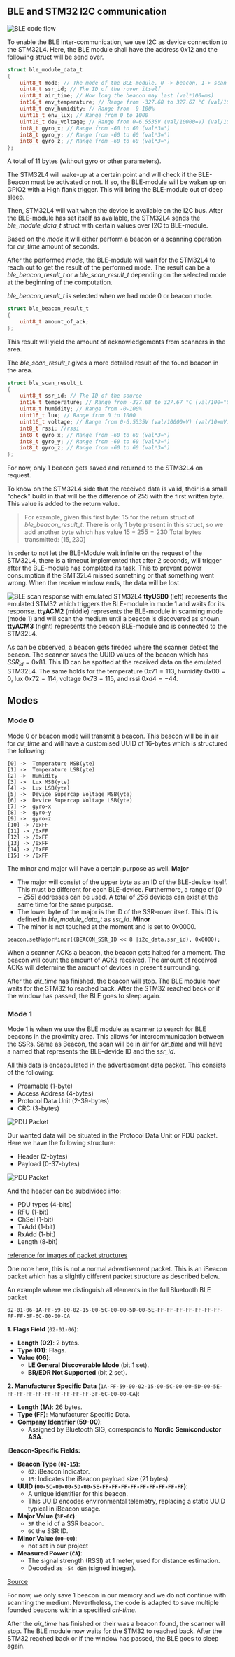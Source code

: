 ## BLE and STM32 I2C communication
![BLE code flow](BLE_Code_flow.png)

To enable the BLE inter-communication, we use I2C as device connection to the STM32L4. 
Here, the BLE module shall have the address $0x12$ and the following struct will be send over.
```c
struct ble_module_data_t
{
	uint8_t mode; // The mode of the BLE-module, 0 -> beacon, 1-> scan
	uint8_t ssr_id; // The ID of the rover itself
	uint8_t air_time; // How long the beacon may last (val*100=ms)
	int16_t env_temperature; // Range from -327.68 to 327.67 °C (val/100=°C)
	uint8_t env_humidity; // Range from -0-100%
	uint16_t env_lux; // Range from 0 to 1000
	uint16_t dev_voltage; // Range from 0-6.5535V (val/10000=V) (val/10=mV)
	int8_t gyro_x; // Range from -60 to 60 (val*3=°)
	int8_t gyro_y; // Range from -60 to 60 (val*3=°)
	int8_t gyro_z; // Range from -60 to 60 (val*3=°)
};
```
A total of 11 bytes (without gyro or other parameters).

The STM32L4 will wake-up at a certain point and will check if the BLE-Beacon must be activated or not. If so, the BLE-module will be waken up on GPIO2 with a High flank trigger. This will bring the BLE-module out of deep sleep.

Then, STM32L4 will wait when the device is available on the I2C bus. After the BLE-module has set itself as available, the STM32L4 sends the *ble_module_data_t* struct with certain values over I2C to BLE-module.

Based on the *mode* it will either perform a beacon or a scanning operation for *air_time* amount of seconds.

After the performed *mode*, the BLE-module will wait for the STM32L4 to reach out to get the result of the performed mode.
The result can be a *ble_beacon_result_t* or a *ble_scan_result_t* depending on the selected mode at the beginning of the computation.

*ble_beacon_result_t*  is selected when we had mode 0 or beacon mode.
```c
struct ble_beacon_result_t
{
	uint8_t amount_of_ack;
};
```
This result will yield the amount of acknowledgements from scanners in the area.

The *ble_scan_result_t* gives a more detailed result of the found beacon in the area.
```c
struct ble_scan_result_t
{
	uint8_t ssr_id; // The ID of the source
	int16_t temperature; // Range from -327.68 to 327.67 °C (val/100=°C)
	uint8_t humidity; // Range from -0-100%
	uint16_t lux; // Range from 0 to 1000
	uint16_t voltage; // Range from 0-6.5535V (val/10000=V) (val/10=mV)
	int8_t rssi; //rssi
	int8_t gyro_x; // Range from -60 to 60 (val*3=°)
	int8_t gyro_y; // Range from -60 to 60 (val*3=°)
	int8_t gyro_z; // Range from -60 to 60 (val*3=°)
};
```
For now, only 1 beacon gets saved and returned to the STM32L4 on request.

To know on the STM32L4 side that the received data is valid, their is a small "check" build in that will be the difference of $255$ with the first written byte. This value is added to the return value.

> For example, given this first byte: $15$ for the return struct of *ble_beacon_result_t*. 
> There is only 1 byte present in this struct, so we add another byte which has value $15-255=230$
> Total bytes transmitted: $[15,230]$

In order to not let the BLE-Module wait infinite on the request of the STM32L4, there is a timeout implemented that after 2 seconds, will trigger after the BLE-module has completed its task. This to prevent power consumption if the SMT32L4 missed something or that something went wrong. When the receive window ends, the data will be lost.

![BLE scan response with emulated STM32L4](BLE_Scan_Response.png)
**ttyUSB0** (left) represents the emulated STM32 which triggers the BLE-module in mode 1 and waits for its response.
**ttyACM2** (middle) represents the BLE-module in scanning mode (mode 1) and will scan the medium until a beacon is discovered as shown.
**ttyACM3** (right) represents the beacon BLE-module and is connected to the STM32L4.

As can be observed, a beacon gets fireded where the scanner detect the beacon. The scanner saves the UUID values of the beacon which has $SSR_{id}=0x81$. This ID can be spotted at the received data on the emulated STM32L4. The same holds for the temperature $0x71 = 113$, humidity $0x00 = 0$, lux $0x72=114$, voltage $0x73 = 115$, and rssi $0xd4 = -44$.

## Modes
### Mode 0
Mode 0 or beacon mode will transmit a beacon. This beacon will be in air for *air_time* and will have a customised UUID of 16-bytes which is structured the following:
```
[0] ->  Temperature MSB(yte)
[1] ->  Temperature LSB(yte)
[2] ->  Humidity
[3] ->  Lux MSB(yte)
[4] ->  Lux LSB(yte)
[5] ->  Device Supercap Voltage MSB(yte)
[6] ->  Device Supercap Voltage LSB(yte)
[7] ->  gyro-x
[8] ->  gyro-y
[9] ->  gyro-z
[10] -> /0xFF
[11] -> /0xFF
[12] -> /0xFF
[13] -> /0xFF
[14] -> /0xFF
[15] -> /0xFF
```
The minor and major will have a certain purpose as well.
**Major**
- The major will consist of the upper byte as an ID of the BLE-device itself. This must be different for each BLE-device. Furthermore, a range of $[0-255]$ addresses can be used. 
  A total of *256* devices can exist at the same time for the same purpose.
- The lower byte of the major is the ID of the SSR-rover itself. This ID is defined in *ble_module_data_t* as *ssr_id*.
**Minor**
- The minor is not touched at the moment and is set to $0x0000$.
```
beacon.setMajorMinor((BEACON_SSR_ID << 8 |i2c_data.ssr_id), 0x0000);
```

When a scanner ACKs a beacon, the beacon gets halted for a moment. The beacon will count the amount of ACKs received. The amount of received ACKs will determine the amount of devices in present surrounding.

After the *air_time* has finished, the beacon will stop. The BLE module now waits for the STM32 to reached back. After the STM32 reached back or if the window has passed, the BLE goes to sleep again.

### Mode 1
Mode 1 is when we use the BLE module as scanner to search for BLE beacons in the proximity area. This allows for intercommunication between the SSRs. Same as Beacon, the scan will be in air for *air_time* and will have a named that represents the BLE-devide ID and the *ssr_id*.

All this data is encapsulated in the advertisement data packet. This consists of the following:
- Preamable (1-byte)
- Access Address (4-bytes)
- Protocol Data Unit (2-39-bytes)
- CRC (3-bytes)

![PDU Packet](BLE_LE_Packet.png)

Our wanted data will be situated in the Protocol Data Unit or PDU packet. Here we have the following structure:
- Header (2-bytes)
- Payload (0-37-bytes)

![PDU Packet](PDU_Packet.png)

And the header can be subdivided into:
- PDU types (4-bits)
- RFU (1-bit)
- ChSel (1-bit)
- TxAdd (1-bit)
- RxAdd (1-bit)
- Length (8-bit)

[reference for images of packet structures](https://academy.nordicsemi.com/courses/bluetooth-low-energy-fundamentals/lessons/lesson-2-bluetooth-le-advertising/topic/advertisement-packet/)

One note here, this is not a normal advertisement packet. This is an iBeacon packet which has a slightly different packet structure as described below.


An example where we distinguish all elements in the full Bluetooth BLE packet
```
02-01-06-1A-FF-59-00-02-15-00-5C-00-00-5D-00-5E-FF-FF-FF-FF-FF-FF-FF-FF-FF-3F-6C-00-00-CA

```

**1. Flags Field** (`02-01-06`):

- **Length (02)**: 2 bytes.
- **Type (01)**: Flags.
- **Value (06)**:
    - **LE General Discoverable Mode** (bit 1 set).
    - **BR/EDR Not Supported** (bit 2 set).

**2. Manufacturer Specific Data** (`1A-FF-59-00-02-15-00-5C-00-00-5D-00-5E-FF-FF-FF-FF-FF-FF-FF-FF-FF-3F-6C-00-00-CA`):

- **Length (1A)**: 26 bytes.
- **Type (FF)**: Manufacturer Specific Data.
- **Company Identifier (59-00)**:
    - Assigned by Bluetooth SIG, corresponds to **Nordic Semiconductor ASA**.

**iBeacon-Specific Fields:**

- **Beacon Type (`02-15`)**:
    - `02`: iBeacon Indicator.
    - `15`: Indicates the iBeacon payload size (21 bytes).
- **UUID (`00-5C-00-00-5D-00-5E-FF-FF-FF-FF-FF-FF-FF-FF-FF`)**:
    - A unique identifier for this beacon.
    - This UUID encodes environmental telemetry, replacing a static UUID typical in iBeacon usage.
- **Major Value (`3F-6C`)**:
    - `3F` the id of a SSR beacon.
    - `6C` the SSR ID.
- **Minor Value (`00-00`)**:
    - not set in our project
- **Measured Power (`CA`)**:
    - The signal strength (RSSI) at 1 meter, used for distance estimation.
    - Decoded as `-54 dBm` (signed integer).

[Source](https://semiwiki.com/semiconductor-services/einfochips/302892-understanding-ble-beacons-and-their-applications/)

For now, we only save 1 beacon in our memory and we do not continue with scanning the medium. Nevertheless, the code is adapted to save multiple founded beacons within a specified *ari-time*.

After the *air_time* has finished or their was a beacon found, the scanner will stop. The BLE module now waits for the STM32 to reached back. After the STM32 reached back or if the window has passed, the BLE goes to sleep again.